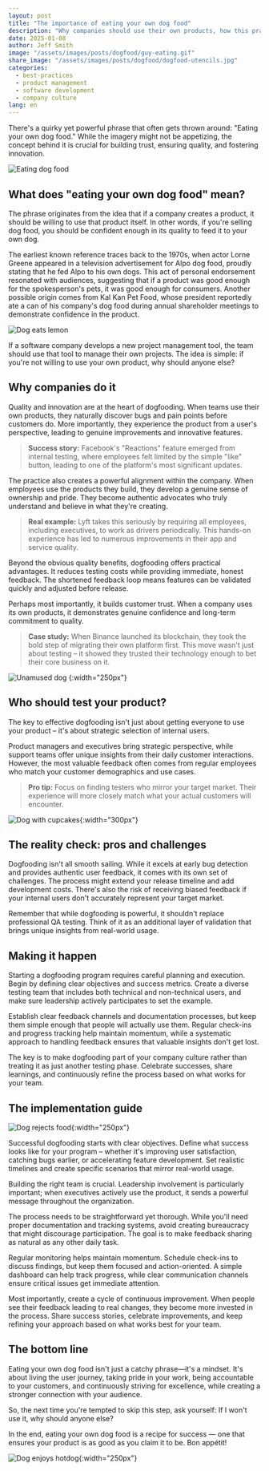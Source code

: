 ```yaml
---
layout: post
title: "The importance of eating your own dog food"
description: "Why companies should use their own products, how this practice ensures product quality, and fosters innovation."
date: 2025-01-08
author: Jeff Smith
image: "/assets/images/posts/dogfood/guy-eating.gif"
share_image: "/assets/images/posts/dogfood/dogfood-utencils.jpg"
categories: 
  - best-practices
  - product management
  - software development
  - company culture
lang: en
---
```


There's a quirky yet powerful phrase that often gets thrown around: "Eating your own dog food." While the imagery might not be appetizing, the concept behind it is crucial for building trust, ensuring quality, and fostering innovation. 

![Eating dog food](/assets/images/posts/dogfood/guy-eating.gif)

## What does "eating your own dog food" mean?

The phrase originates from the idea that if a company creates a product, it should be willing to use that product itself. In other words, if you're selling dog food, you should be confident enough in its quality to feed it to your own dog. 

The earliest known reference traces back to the 1970s, when actor Lorne Greene appeared in a television advertisement for Alpo dog food, proudly stating that he fed Alpo to his own dogs. This act of personal endorsement resonated with audiences, suggesting that if a product was good enough for the spokesperson's pets, it was good enough for consumers. Another possible origin comes from Kal Kan Pet Food, whose president reportedly ate a can of his company's dog food during annual shareholder meetings to demonstrate confidence in the product.

![Dog eats lemon](/assets/images/posts/dogfood/wiener-dog-eating-lemon.gif)

If a software company develops a new project management tool, the team should use that tool to manage their own projects. The idea is simple: if you're not willing to use your own product, why should anyone else?


## Why companies do it

Quality and innovation are at the heart of dogfooding. When teams use their own products, they naturally discover bugs and pain points before customers do. More importantly, they experience the product from a user's perspective, leading to genuine improvements and innovative features.

> **Success story:** Facebook's "Reactions" feature emerged from internal testing, where employees felt limited by the simple "like" button, leading to one of the platform's most significant updates.

The practice also creates a powerful alignment within the company. When employees use the products they build, they develop a genuine sense of ownership and pride. They become authentic advocates who truly understand and believe in what they're creating.

> **Real example:** Lyft takes this seriously by requiring all employees, including executives, to work as drivers periodically. This hands-on experience has led to numerous improvements in their app and service quality.

Beyond the obvious quality benefits, dogfooding offers practical advantages. It reduces testing costs while providing immediate, honest feedback. The shortened feedback loop means features can be validated quickly and adjusted before release.

Perhaps most importantly, it builds customer trust. When a company uses its own products, it demonstrates genuine confidence and long-term commitment to quality.

> **Case study:** When Binance launched its blockchain, they took the bold step of migrating their own platform first. This move wasn't just about testing – it showed they trusted their technology enough to bet their core business on it.

![Unamused dog](/assets/images/posts/dogfood/unamused-viralhog.gif)
{:width="250px"}

## Who should test your product?

The key to effective dogfooding isn't just about getting everyone to use your product – it's about strategic selection of internal users. 

Product managers and executives bring strategic perspective, while support teams offer unique insights from their daily customer interactions. However, the most valuable feedback often comes from regular employees who match your customer demographics and use cases.

> **Pro tip:** Focus on finding testers who mirror your target market. Their experience will more closely match what your actual customers will encounter.

![Dog with cupcakes](/assets/images/posts/dogfood/cupcake-cute.gif){:width="300px"}

## The reality check: pros and challenges

Dogfooding isn't all smooth sailing. While it excels at early bug detection and provides authentic user feedback, it comes with its own set of challenges. The process might extend your release timeline and add development costs. There's also the risk of receiving biased feedback if your internal users don't accurately represent your target market.

Remember that while dogfooding is powerful, it shouldn't replace professional QA testing. Think of it as an additional layer of validation that brings unique insights from real-world usage.

## Making it happen

Starting a dogfooding program requires careful planning and execution. Begin by defining clear objectives and success metrics. Create a diverse testing team that includes both technical and non-technical users, and make sure leadership actively participates to set the example.

Establish clear feedback channels and documentation processes, but keep them simple enough that people will actually use them. Regular check-ins and progress tracking help maintain momentum, while a systematic approach to handling feedback ensures that valuable insights don't get lost.

The key is to make dogfooding part of your company culture rather than treating it as just another testing phase. Celebrate successes, share learnings, and continuously refine the process based on what works for your team.


## The implementation guide

![Dog rejects food](/assets/images/posts/dogfood/dog-reject.gif){:width="250px"}

Successful dogfooding starts with clear objectives. Define what success looks like for your program – whether it's improving user satisfaction, catching bugs earlier, or accelerating feature development. Set realistic timelines and create specific scenarios that mirror real-world usage.

Building the right team is crucial. Leadership involvement is particularly important; when executives actively use the product, it sends a powerful message throughout the organization.

The process needs to be straightforward yet thorough. While you'll need proper documentation and tracking systems, avoid creating bureaucracy that might discourage participation. The goal is to make feedback sharing as natural as any other daily task.

Regular monitoring helps maintain momentum. Schedule check-ins to discuss findings, but keep them focused and action-oriented. A simple dashboard can help track progress, while clear communication channels ensure critical issues get immediate attention.

Most importantly, create a cycle of continuous improvement. When people see their feedback leading to real changes, they become more invested in the process. Share success stories, celebrate improvements, and keep refining your approach based on what works best for your team.

## The bottom line

Eating your own dog food isn't just a catchy phrase—it's a mindset. It's about living the user journey, taking pride in your work, being accountable to your customers, and continuously striving for excellence, while creating a stronger connection with your audience. 

So, the next time you're tempted to skip this step, ask yourself: If I won't use it, why should anyone else?

In the end, eating your own dog food is a recipe for success — one that ensures your product is as good as you claim it to be. Bon appétit!

![Dog enjoys hotdog](/assets/images/posts/dogfood/cheeky-hotdog-theif.gif){:width="250px"}



